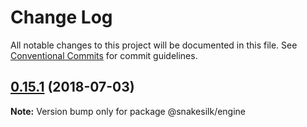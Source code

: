 # Change Log

All notable changes to this project will be documented in this file.
See [Conventional Commits](https://conventionalcommits.org) for commit guidelines.

<a name="0.15.1"></a>
## [0.15.1](https://github.com/snakesilk/snakesilk-engine/compare/@snakesilk/engine@0.15.1-1...@snakesilk/engine@0.15.1) (2018-07-03)




**Note:** Version bump only for package @snakesilk/engine
